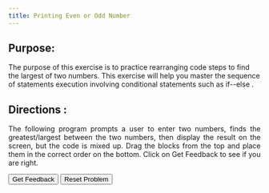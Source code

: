 ```yaml
---
title: Printing Even or Odd Number
---
```


## Purpose:

 <p>The purpose of this exercise is to practice rearranging code steps to find the largest of two numbers. This exercise will help you master the sequence of statements execution involving conditional statements such as if--else .</p>

## Directions :

<div style="text-align: justify">
    <p>The following program prompts a user to enter two numbers, finds the greatest/largest between the two numbers, then display the result on the screen, but the code is mixed up. Drag the blocks from the top and place them in the correct order on the bottom. Click on Get Feedback to see if you are right.</p>
 
<div id="2-sortableTrash" class="sortable-code"></div> 
<div id="2-sortable" class="sortable-code"></div> 
<div style="clear:both;"></div> 
<p> 
    <input id="2-feedbackLink" value="Get Feedback" type="button" /> 
    <input id="2-newInstanceLink" value="Reset Problem" type="button" /> 
</p> 
<script type="text/javascript"> 
(function(){
  var initial = "import java.util.Scanner;\n" +
    "public class JavaProgram\n" +
    "{\n" +
    "    public static void main(String args[])\n" +
    "    {\n" +
    "        int a, b, big;\n" +
    "        Scanner scan = new Scanner(System.in);\n" +
    "		\n" +
    "        System.out.print(&quot;Enter Two Number : &quot;);\n" +
    "        a = scan.nextInt();\n" +
    "        b = scan.nextInt();\n" +
    "		\n" +
    "        if(a&gt;b)\n" +
    "        {\n" +
    "            big = a;\n" +
    "        }\n" +
    "        else\n" +
    "        {\n" +
    "            big = b;\n" +
    "        }\n" +
    "		\n" +
    "        System.out.print(&quot;Largest of Two Number is &quot; +big);\n" +
    "    }\n" +
    "}";
  var parsonsPuzzle = new ParsonsWidget({
    "sortableId": "2-sortable",
    "max_wrong_lines": 10,
    "grader": ParsonsWidget._graders.LineBasedGrader,
    "exec_limit": 2500,
    "can_indent": true,
    "x_indent": 50,
    "lang": "en",
    "trashId": "2-sortableTrash"
  });
  parsonsPuzzle.init(initial);
  parsonsPuzzle.shuffleLines();
  $("#2-newInstanceLink").click(function(event){ 
      event.preventDefault(); 
      parsonsPuzzle.shuffleLines(); 
  }); 
  $("#2-feedbackLink").click(function(event){ 
      event.preventDefault(); 
      parsonsPuzzle.getFeedback(); 
  }); 
})(); 
</script>
